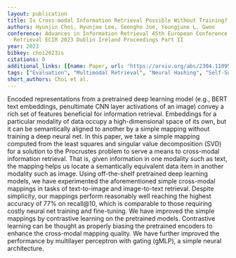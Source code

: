 ```yaml
---
layout: publication
title: Is Cross-modal Information Retrieval Possible Without Training?
authors: Hyunjin Choi, Hyunjae Lee, Seongho Joe, Youngjune L. Gwon
conference: Advances in Information Retrieval 45th European Conference on Information
  Retrieval ECIR 2023 Dublin Ireland Proceedings Part II
year: 2023
bibkey: choi2023is
citations: 0
additional_links: [{name: Paper, url: 'https://arxiv.org/abs/2304.11095'}]
tags: ["Evaluation", "Multimodal Retrieval", "Neural Hashing", "Self-Supervised", "Text Retrieval"]
short_authors: Choi et al.
---
```

Encoded representations from a pretrained deep learning model (e.g., BERT
text embeddings, penultimate CNN layer activations of an image) convey a rich
set of features beneficial for information retrieval. Embeddings for a
particular modality of data occupy a high-dimensional space of its own, but it
can be semantically aligned to another by a simple mapping without training a
deep neural net. In this paper, we take a simple mapping computed from the
least squares and singular value decomposition (SVD) for a solution to the
Procrustes problem to serve a means to cross-modal information retrieval. That
is, given information in one modality such as text, the mapping helps us locate
a semantically equivalent data item in another modality such as image. Using
off-the-shelf pretrained deep learning models, we have experimented the
aforementioned simple cross-modal mappings in tasks of text-to-image and
image-to-text retrieval. Despite simplicity, our mappings perform reasonably
well reaching the highest accuracy of 77% on recall@10, which is comparable to
those requiring costly neural net training and fine-tuning. We have improved
the simple mappings by contrastive learning on the pretrained models.
Contrastive learning can be thought as properly biasing the pretrained encoders
to enhance the cross-modal mapping quality. We have further improved the
performance by multilayer perceptron with gating (gMLP), a simple neural
architecture.